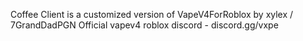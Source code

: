 Coffee Client is a customized version of VapeV4ForRoblox by xylex / 7GrandDadPGN
Official vapev4 roblox discord - discord.gg/vxpe
